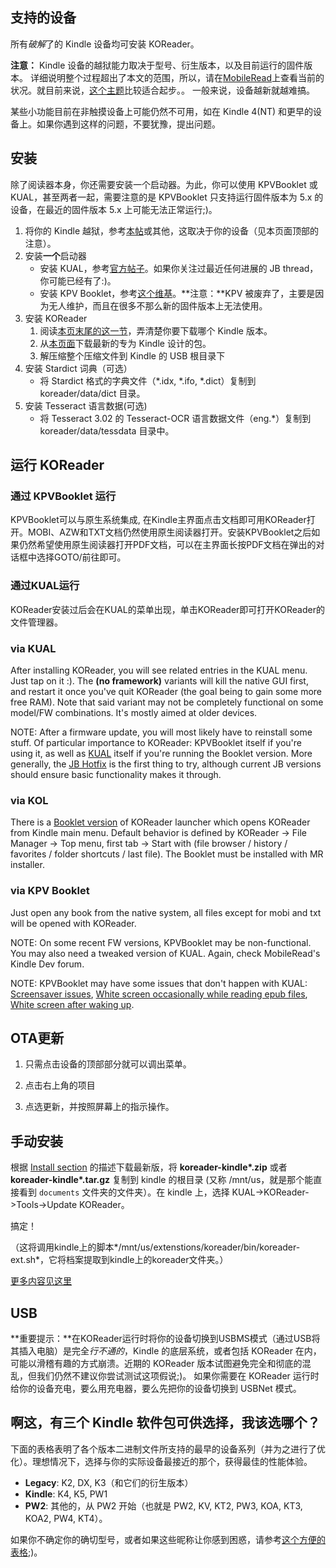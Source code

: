 ## 支持的设备
所有*破解*了的 Kindle 设备均可安装 KOReader。

**注意：** Kindle 设备的越狱能力取决于型号、衍生版本，以及目前运行的固件版本。
详细说明整个过程超出了本文的范围，所以，请在[MobileRead](https://www.mobileread.com/forums/forumdisplay.php?f=150)上查看当前的状况。就目前来说，[这个主题](https://www.mobileread.com/forums/showthread.php?t=320564)比较适合起步。。
一般来说，设备越新就越难搞。

某些小功能目前在非触摸设备上可能仍然不可用，如在 Kindle 4(NT) 和更早的设备上。如果你遇到这样的问题，不要犹豫，提出问题。

## 安装
除了阅读器本身，你还需要安装一个启动器。为此，你可以使用 KPVBooklet 或 KUAL，甚至两者一起，需要注意的是 KPVBooklet 只支持运行固件版本为 5.x 的设备，在最近的固件版本 5.x 上可能无法正常运行;)。

  1. 将你的 Kindle 越狱，参考[本帖](https://www.mobileread.com/forums/showthread.php?t=320564)或其他，这取决于你的设备（见本页面顶部的注意）。
  1. 安装**一个**启动器
      * 安装 KUAL，参考[官方帖子](http://www.mobileread.com/forums/showthread.php?t=203326)。如果你关注过最近任何进展的 JB thread，你可能已经有了:)。
      * 安装 KPV Booklet，参考[这个维基](https://github.com/koreader/kpvbooklet/wiki)。**注意：**KPV 被废弃了，主要是因为无人维护，而且在很多不那么新的固件版本上无法使用。
  1. 安装 KOReader
      1. 阅读[本页末尾的这一节](#err-there-three-kindle-packages-to-choose-from-which-do-i-pick)，弄清楚你要下载哪个 Kindle 版本。
      1. 从[本页面](https://github.com/koreader/koreader/releases)下载最新的专为 Kindle 设计的包。
      1. 解压缩整个压缩文件到 Kindle 的 USB 根目录下
  1. 安装 Stardict 词典（可选）
      * 将 Stardict 格式的字典文件（*.idx, *.ifo, *.dict）复制到 koreader/data/dict 目录。
  1. 安装 Tesseract 语言数据(可选)
      * 将 Tesseract 3.02 的 Tesseract-OCR 语言数据文件（eng.*）复制到 koreader/data/tessdata 目录中。

## 运行 KOReader
### 通过 KPVBooklet 运行
KPVBooklet可以与原生系统集成, 在Kindle主界面点击文档即可用KOReader打开。MOBI、AZW和TXT文档仍然使用原生阅读器打开。安装KPVBooklet之后如果仍然希望使用原生阅读器打开PDF文档，可以在主界面长按PDF文档在弹出的对话框中选择GOTO/前往即可。
### 通过KUAL运行
KOReader安装过后会在KUAL的菜单出现，单击KOReader即可打开KOReader的文件管理器。

### via KUAL
After installing KOReader, you will see related entries in the KUAL menu. Just tap on it :). The **(no framework)** variants will kill the native GUI first, and restart it once you've quit KOReader (the goal being to gain some more free RAM). Note that said variant may not be completely functional on some model/FW combinations. It's mostly aimed at older devices.


NOTE: After a firmware update, you will most likely have to reinstall some stuff. Of particular importance to KOReader: KPVBooklet itself if you're using it, as well as [KUAL](http://www.mobileread.com/forums/showthread.php?t=203326) itself if you're running the Booklet version. More generally, the [JB Hotfix](https://www.mobileread.com/forums/showpost.php?p=3004892&postcount=1597) is the first thing to try, although current JB versions should ensure basic functionality makes it through. 

### via KOL
There is a [Booklet version](https://github.com/yparitcher/KUAL_Booklet/releases) of KOReader launcher which opens KOReader from Kindle main menu. Default behavior is defined by KOReader -> File Manager -> Top menu, first tab -> Start with (file browser / history / favorites / folder shortcuts / last file). The Booklet must be installed with MR installer.

### via KPV Booklet
Just open any book from the native system, all files except for mobi and txt will be opened with KOReader.

NOTE: On some recent FW versions, KPVBooklet may be non-functional. You may also need a tweaked version of KUAL. Again, check MobileRead's Kindle Dev forum.

NOTE: KPVBooklet may have some issues that don't happen with KUAL:
[Screensaver issues](https://github.com/koreader/koreader/issues/4605), 
[White screen occasionally while reading epub files](https://github.com/koreader/koreader/issues/3287), 
[White screen after waking up](https://github.com/koreader/koreader/issues/4413).


## OTA更新
1. 只需点击设备的顶部部分就可以调出菜单。

2. 点击右上角的项目

3. 点选更新，并按照屏幕上的指示操作。


## 手动安装
根据 [Install section](#Install) 的描述下载最新版，将 **koreader-kindle\*.zip** 或者 **koreader-kindle\*.tar.gz** 复制到 kindle 的根目录 (又称 /mnt/us，就是那个能直接看到 `documents` 文件夹的文件夹）。在 kindle 上，选择 KUAL->KOReader->Tools->Update KOReader。 

搞定！

（这将调用kindle上的脚本*/mnt/us/extenstions/koreader/bin/koreader-ext.sh*，它将档案提取到kindle上的koreader文件夹。）

[更多内容见这里](https://www.mobileread.com/forums/showthread.php?t=326052)

## USB
**重要提示：**在KOReader运行时将你的设备切换到USBMS模式（通过USB将其插入电脑）是完全*行不通的*，Kindle 的底层系统，或者包括 KOReader 在内，可能以滑稽有趣的方式崩溃。近期的 KOReader 版本试图避免完全和彻底的混乱，但我们仍然不建议你尝试测试这项假说;)。
如果你需要在 KOReader 运行时给你的设备充电，要么用充电器，要么先把你的设备切换到 USBNet 模式。

## 啊这，有三个 Kindle 软件包可供选择，我该选哪个？

下面的表格表明了各个版本二进制文件所支持的最早的设备系列（并为之进行了优化）。理想情况下，选择与你的实际设备最接近的那个，获得最佳的性能体验。

* **Legacy**: K2, DX, K3（和它们的衍生版本）
* **Kindle**: K4, K5, PW1
* **PW2**: 其他的，从 PW2 开始（也就是 PW2, KV, KT2, PW3, KOA, KT3, KOA2, PW4, KT4）。


如果你不确定你的确切型号，或者如果这些昵称让你感到困惑，请参考[这个方便的表格](https://wiki.mobileread.com/wiki/Kindle_Serial_Numbers);)。